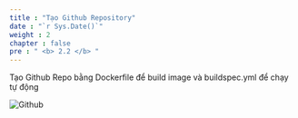 ```yaml
---
title : "Tạo Github Repository"
date : "`r Sys.Date()`"
weight : 2
chapter : false
pre : " <b> 2.2 </b> "
---
```



Tạo Github Repo bằng Dockerfile để build image và buildspec.yml để chạy tự động

![Github](/images/2-prerequisites/Github.png)
